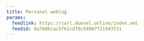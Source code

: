 ```yaml
---
title: Personal weblog
params:
  feedlink: https://carl.duevel.online/index.xml
  feedid: 8a70dbcac5f61cd78c54967f21943f31
---
```

